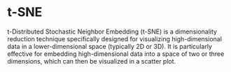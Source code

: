 # t-SNE

t-Distributed Stochastic Neighbor Embedding (t-SNE) is a dimensionality reduction technique specifically designed for visualizing high-dimensional data in a lower-dimensional space (typically 2D or 3D).
It is particularly effective for embedding high-dimensional data into a space of two or three dimensions, which can then be visualized in a scatter plot.
